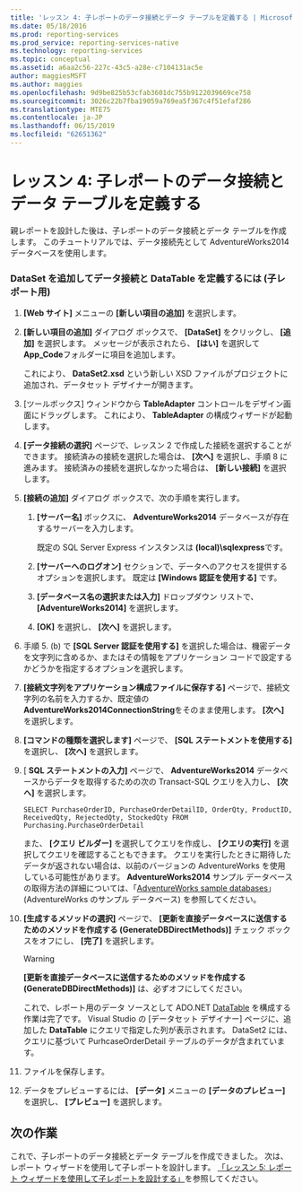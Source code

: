 ```yaml
---
title: 'レッスン 4: 子レポートのデータ接続とデータ テーブルを定義する | Microsoft Docs'
ms.date: 05/18/2016
ms.prod: reporting-services
ms.prod_service: reporting-services-native
ms.technology: reporting-services
ms.topic: conceptual
ms.assetid: a6aa2c56-227c-43c5-a28e-c7104131ac5e
author: maggiesMSFT
ms.author: maggies
ms.openlocfilehash: 9d9be825b53cfab3601dc755b9122039669ce758
ms.sourcegitcommit: 3026c22b7fba19059a769ea5f367c4f51efaf286
ms.translationtype: MTE75
ms.contentlocale: ja-JP
ms.lasthandoff: 06/15/2019
ms.locfileid: "62651362"
---
```

# <a name="lesson-4-define-a-data-connection-and-data-table-for-child-report"></a>レッスン 4: 子レポートのデータ接続とデータ テーブルを定義する
親レポートを設計した後は、子レポートのデータ接続とデータ テーブルを作成します。 このチュートリアルでは、データ接続先として AdventureWorks2014 データベースを使用します。  
  
### <a name="to-define-a-data-connection-and-datatable-by-adding-a-dataset-for-child-report"></a>DataSet を追加してデータ接続と DataTable を定義するには (子レポート用)  
  
1.  **[Web サイト]** メニューの **[新しい項目の追加]** を選択します。  
  
2.  **[新しい項目の追加]** ダイアログ ボックスで、 **[DataSet]** をクリックし、 **[追加]** を選択します。 メッセージが表示されたら、 **[はい]** を選択して **App_Code**フォルダーに項目を追加します。  
  
    これにより、 **DataSet2.xsd** という新しい XSD ファイルがプロジェクトに追加され、データセット デザイナーが開きます。  
  
3.  [ツールボックス] ウィンドウから **TableAdapter** コントロールをデザイン画面にドラッグします。 これにより、 **TableAdapter** の構成ウィザードが起動します。  
  
4.  **[データ接続の選択]** ページで、レッスン 2 で作成した接続を選択することができます。 接続済みの接続を選択した場合は、 **[次へ]** を選択し、手順 8 に進みます。 接続済みの接続を選択しなかった場合は、 **[新しい接続]** を選択します。  
  
5.  **[接続の追加]** ダイアログ ボックスで、次の手順を実行します。  
  
    1.  **[サーバー名]** ボックスに、 **AdventureWorks2014** データベースが存在するサーバーを入力します。  
  
        既定の SQL Server Express インスタンスは **(local)\sqlexpress**です。  
  
    2.  **[サーバーへのログオン]** セクションで、データへのアクセスを提供するオプションを選択します。 既定は **[Windows 認証を使用する]** です。  
  
    3.  **[データベース名の選択または入力]** ドロップダウン リストで、 **[AdventureWorks2014]** を選択します。  
  
    4.  **[OK]** を選択し、 **[次へ]** を選択します。  
  
6.  手順 5. (b) で **[SQL Server 認証を使用する]** を選択した場合は、機密データを文字列に含めるか、またはその情報をアプリケーション コードで設定するかどうかを指定するオプションを選択します。  
  
7.  **[接続文字列をアプリケーション構成ファイルに保存する]** ページで、接続文字列の名前を入力するか、既定値の **AdventureWorks2014ConnectionString**をそのまま使用します。 **[次へ]** を選択します。  
  
8.  **[コマンドの種類を選択します]** ページで、 **[SQL ステートメントを使用する]** を選択し、 **[次へ]** を選択します。  
  
9. [ **SQL ステートメントの入力]** ページで、 **AdventureWorks2014** データベースからデータを取得するための次の Transact-SQL クエリを入力し、 **[次へ]** を選択します。  
  
    ```  
    SELECT PurchaseOrderID, PurchaseOrderDetailID, OrderQty, ProductID, ReceivedQty, RejectedQty, StockedQty FROM Purchasing.PurchaseOrderDetail  
    ```  
  
    また、 **[クエリ ビルダー]** を選択してクエリを作成し、 **[クエリの実行]** を選択してクエリを確認することもできます。 クエリを実行したときに期待したデータが返されない場合は、以前のバージョンの AdventureWorks を使用している可能性があります。 **AdventureWorks2014** サンプル データベースの取得方法の詳細については、「[AdventureWorks sample databases](https://github.com/Microsoft/sql-server-samples/releases)」 (AdventureWorks のサンプル データベース) を参照してください。  
  
10. **[生成するメソッドの選択]** ページで、 **[更新を直接データベースに送信するためのメソッドを作成する (GenerateDBDirectMethods)]** チェック ボックスをオフにし、 **[完了]** を選択します。  
  
    > [!WARNING]  
    > **[更新を直接データベースに送信するためのメソッドを作成する (GenerateDBDirectMethods)]** は、必ずオフにしてください。  
  
    これで、レポート用のデータ ソースとして ADO.NET [DataTable](https://msdn.microsoft.com/library/system.data.datatable.aspx) を構成する作業は完了です。 Visual Studio の [データセット デザイナー] ページに、追加した **DataTable** にクエリで指定した列が表示されます。 DataSet2 には、クエリに基づいて PurhcaseOrderDetail テーブルのデータが含まれています。  
  
11. ファイルを保存します。  
  
12. データをプレビューするには、 **[データ]** メニューの **[データのプレビュー]** を選択し、 **[プレビュー]** を選択します。  
  
## <a name="next-task"></a>次の作業  
これで、子レポートのデータ接続とデータ テーブルを作成できました。 次は、レポート ウィザードを使用して子レポートを設計します。 [「レッスン 5: レポート ウィザードを使用して子レポートを設計する」](../reporting-services/lesson-5-design-the-child-report-using-the-report-wizard.md)を参照してください。  
  

